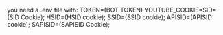 you need a .env file with:
TOKEN=(BOT TOKEN)
YOUTUBE_COOKIE=SID=(SID Cookie); HSID=(HSID cookie); SSID=(SSID cookie); APISID=(APISID cookie); SAPISID=(SAPISID Cookie);
